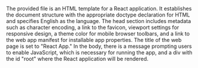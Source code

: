 The provided file is an HTML template for a React application. It establishes the document structure with the appropriate doctype declaration for HTML and specifies English as the language. The head section includes metadata such as character encoding, a link to the favicon, viewport settings for responsive design, a theme color for mobile browser toolbars, and a link to the web app manifest for installable app properties. The title of the web page is set to "React App." In the body, there is a message prompting users to enable JavaScript, which is necessary for running the app, and a div with the id "root" where the React application will be rendered.